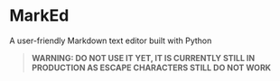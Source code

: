 # MarkEd
A user-friendly Markdown text editor built with Python
> **WARNING: DO NOT USE IT YET, IT IS CURRENTLY STILL IN PRODUCTION AS ESCAPE CHARACTERS STILL DO NOT WORK**
